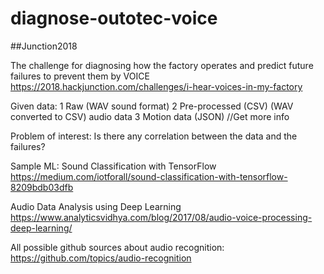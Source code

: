 # diagnose-outotec-voice
##Junction2018

The challenge for diagnosing how the factory operates and predict future failures to prevent them by VOICE   
https://2018.hackjunction.com/challenges/i-hear-voices-in-my-factory

Given data:
1 Raw (WAV sound format)
2 Pre-processed (CSV) (WAV converted to CSV) audio data 
3 Motion data (JSON) //Get more info

Problem of interest:
Is there any correlation between the data and the failures?

Sample ML:
Sound Classification with TensorFlow https://medium.com/iotforall/sound-classification-with-tensorflow-8209bdb03dfb

Audio Data Analysis using Deep Learning https://www.analyticsvidhya.com/blog/2017/08/audio-voice-processing-deep-learning/

All possible github sources about audio recognition: https://github.com/topics/audio-recognition
